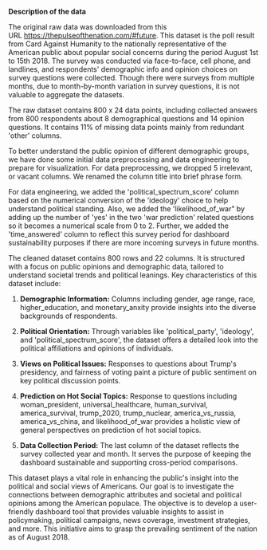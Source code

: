 **Description of the data**

The original raw data was downloaded from this URL <https://thepulseofthenation.com/#future>. This dataset is the poll result from Card Against Humanity to the nationally representative of the American public about popular social concerns during the period August 1st to 15th 2018. The survey was conducted via face-to-face, cell phone, and landlines, and respondents' demographic info and opinion choices on survey questions were collected. Though there were surveys from multiple months, due to month-by-month variation in survey questions, it is not valuable to aggregate the datasets.

The raw dataset contains 800 x 24 data points, including collected answers from 800 respondents about 8 demographical questions and 14 opinion questions. It contains 11% of missing data points mainly from redundant 'other' columns.

To better understand the public opinion of different demographic groups, we have done some initial data preprocessing and data engineering to prepare for visualization. For data preprocessing, we dropped 5 irrelevant, or vacant columns. We renamed the column title into brief phrase form.

For data engineering, we added the 'political_spectrum_score' column based on the numerical conversion of the 'ideology' choice to help understand political standing. Also, we added the 'likelihood_of_war" by adding up the number of 'yes' in the two 'war prediction' related questions so it becomes a numerical scale from 0 to 2. Further, we added the 'time_answered' column to reflect this survey period for dashboard sustainability purposes if there are more incoming surveys in future months.

The cleaned dataset contains 800 rows and 22 columns. It is structured with a focus on public opinions and demographic data, tailored to understand societal trends and political leanings. Key characteristics of this dataset include:

1.  **Demographic Information:** Columns including gender, age range, race, higher_education, and monetary_anxity provide insights into the diverse backgrounds of respondents.

2.  **Political Orientation:** Through variables like 'political_party', 'ideology', and 'political_spectrum_score', the dataset offers a detailed look into the political affiliations and opinions of individuals.

3.  **Views on Political Issues:** Responses to questions about Trump's presidency, and fairness of voting paint a picture of public sentiment on key political discussion points.

4.  **Prediction on Hot Social Topics:** Response to questions including woman_president, universal_healthcare, human_survival, america_survival, trump_2020, trump_nuclear, america_vs_russia, america_vs_china, and likelihood_of_war provides a holistic view of general perspectives on prediction of hot social topics.

5.  **Data Collection Period:** The last column of the dataset reflects the survey collected year and month. It serves the purpose of keeping the dashboard sustainable and supporting cross-period comparisons.

This dataset plays a vital role in enhancing the public's insight into the political and social views of Americans. Our goal is to investigate the connections between demographic attributes and societal and political opinions among the American populace. The objective is to develop a user-friendly dashboard tool that provides valuable insights to assist in policymaking, political campaigns, news coverage, investment strategies, and more. This initiative aims to grasp the prevailing sentiment of the nation as of August 2018.
